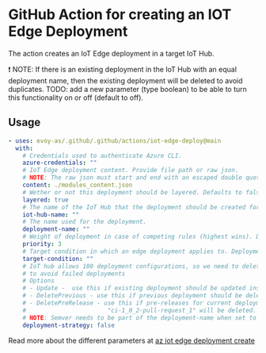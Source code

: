 # GitHub Action for creating an IOT Edge Deployment

The action creates an IoT Edge deployment in a target IoT Hub.

:exclamation: NOTE: If there is an existing deployment in the IoT Hub with an equal deployment name, then the existing deployment will be deleted to avoid duplicates. TODO: add a new parameter (type boolean) to be able to turn this functionality on or off (default to off).

## Usage

```yaml
- uses: evoy-as/.github/.github/actions/iot-edge-deploy@main
  with:
    # Credentials used to authenticate Azure CLI.
    azure-credentials: ""
    # IoT Edge deployment content. Provide file path or raw json.
    # NOTE: The raw json must start and end with an escaped double quote, e.g '"{"modulesContent":{...}}"'.
    content: ./modules_content.json
    # Wether or not this deployment should be layered. Defaults to false.
    layered: true
    # The name of the IoT Hub that the deployment should be created for.
    iot-hub-name: ""
    # The name used for the deployment.
    deployment-name: ""
    # Weight of deployment in case of competing rules (highest wins). Defaults to 0.
    priority: 3
    # Target condition in which an edge deployment applies to. Deployments with no target condition will target no device.
    target-condition: ""
    # IoT hub allows 100 deployment configurations, so we need to delete previous or unused deployements
    # to avoid failed deployments
    # Options 
    # - Update -  use this if existing deployment should be updated instead of creating a new deployment before deleting the previous.
    # - DeletePrevious - use this if previous deployment should be deleted. I.e. deployment is "ci-1_0_2". "ci-1_0_1" will be deleted
    # - DeletePreRelease - use this if pre-releases for current deployment should be deleted. I.e. deployment is "ci-1_0_2". 
    #                       "ci-1_0_2-pull-request_1" will be deleted. "ci-1_0_1" will remain.
    # NOTE: Semver needs to be part of the deployment-name when set to true
    deployment-strategy: false
```

Read more about the different parameters at [az iot edge deployment create](https://learn.microsoft.com/en-us/cli/azure/iot/edge/deployment?view=azure-cli-latest#az-iot-edge-deployment-create)
